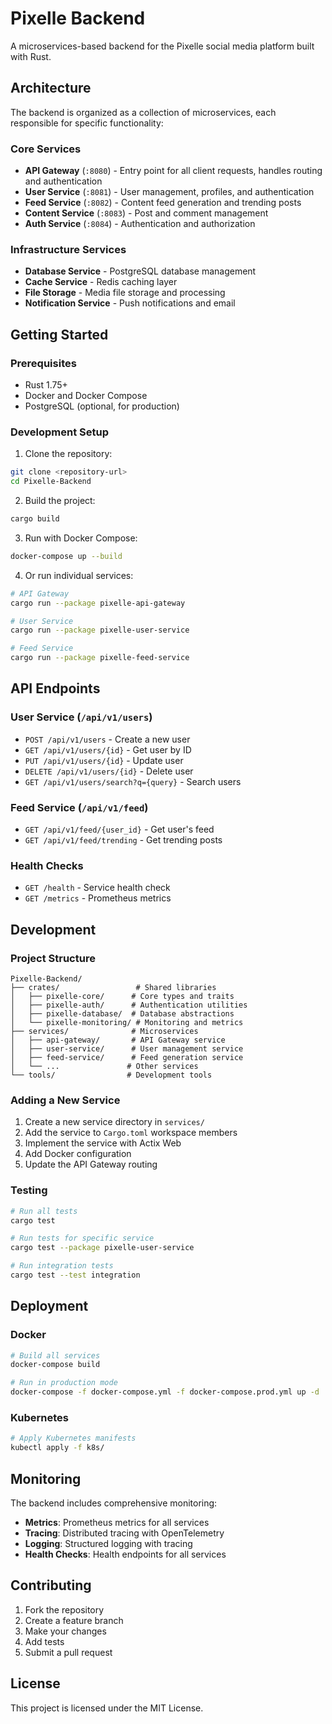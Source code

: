 # Pixelle Backend

A microservices-based backend for the Pixelle social media platform built with Rust.

## Architecture

The backend is organized as a collection of microservices, each responsible for specific functionality:

### Core Services
- **API Gateway** (`:8080`) - Entry point for all client requests, handles routing and authentication
- **User Service** (`:8081`) - User management, profiles, and authentication
- **Feed Service** (`:8082`) - Content feed generation and trending posts
- **Content Service** (`:8083`) - Post and comment management
- **Auth Service** (`:8084`) - Authentication and authorization

### Infrastructure Services
- **Database Service** - PostgreSQL database management
- **Cache Service** - Redis caching layer
- **File Storage** - Media file storage and processing
- **Notification Service** - Push notifications and email

## Getting Started

### Prerequisites
- Rust 1.75+
- Docker and Docker Compose
- PostgreSQL (optional, for production)

### Development Setup

1. Clone the repository:
```bash
git clone <repository-url>
cd Pixelle-Backend
```

2. Build the project:
```bash
cargo build
```

3. Run with Docker Compose:
```bash
docker-compose up --build
```

4. Or run individual services:
```bash
# API Gateway
cargo run --package pixelle-api-gateway

# User Service
cargo run --package pixelle-user-service

# Feed Service
cargo run --package pixelle-feed-service
```

## API Endpoints

### User Service (`/api/v1/users`)
- `POST /api/v1/users` - Create a new user
- `GET /api/v1/users/{id}` - Get user by ID
- `PUT /api/v1/users/{id}` - Update user
- `DELETE /api/v1/users/{id}` - Delete user
- `GET /api/v1/users/search?q={query}` - Search users

### Feed Service (`/api/v1/feed`)
- `GET /api/v1/feed/{user_id}` - Get user's feed
- `GET /api/v1/feed/trending` - Get trending posts

### Health Checks
- `GET /health` - Service health check
- `GET /metrics` - Prometheus metrics

## Development

### Project Structure
```
Pixelle-Backend/
├── crates/                 # Shared libraries
│   ├── pixelle-core/      # Core types and traits
│   ├── pixelle-auth/      # Authentication utilities
│   ├── pixelle-database/  # Database abstractions
│   └── pixelle-monitoring/ # Monitoring and metrics
├── services/              # Microservices
│   ├── api-gateway/       # API Gateway service
│   ├── user-service/      # User management service
│   ├── feed-service/      # Feed generation service
│   └── ...               # Other services
└── tools/                # Development tools
```

### Adding a New Service

1. Create a new service directory in `services/`
2. Add the service to `Cargo.toml` workspace members
3. Implement the service with Actix Web
4. Add Docker configuration
5. Update the API Gateway routing

### Testing
```bash
# Run all tests
cargo test

# Run tests for specific service
cargo test --package pixelle-user-service

# Run integration tests
cargo test --test integration
```

## Deployment

### Docker
```bash
# Build all services
docker-compose build

# Run in production mode
docker-compose -f docker-compose.yml -f docker-compose.prod.yml up -d
```

### Kubernetes
```bash
# Apply Kubernetes manifests
kubectl apply -f k8s/
```

## Monitoring

The backend includes comprehensive monitoring:

- **Metrics**: Prometheus metrics for all services
- **Tracing**: Distributed tracing with OpenTelemetry
- **Logging**: Structured logging with tracing
- **Health Checks**: Health endpoints for all services

## Contributing

1. Fork the repository
2. Create a feature branch
3. Make your changes
4. Add tests
5. Submit a pull request

## License

This project is licensed under the MIT License.
